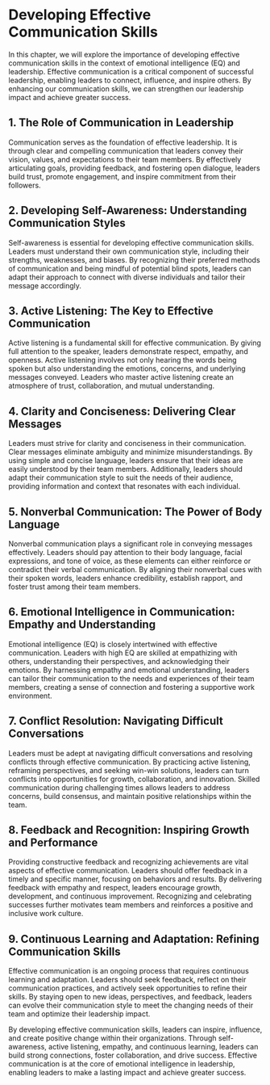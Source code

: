 Developing Effective Communication Skills
====================================================

In this chapter, we will explore the importance of developing effective communication skills in the context of emotional intelligence (EQ) and leadership. Effective communication is a critical component of successful leadership, enabling leaders to connect, influence, and inspire others. By enhancing our communication skills, we can strengthen our leadership impact and achieve greater success.

**1. The Role of Communication in Leadership**
----------------------------------------------

Communication serves as the foundation of effective leadership. It is through clear and compelling communication that leaders convey their vision, values, and expectations to their team members. By effectively articulating goals, providing feedback, and fostering open dialogue, leaders build trust, promote engagement, and inspire commitment from their followers.

**2. Developing Self-Awareness: Understanding Communication Styles**
--------------------------------------------------------------------

Self-awareness is essential for developing effective communication skills. Leaders must understand their own communication style, including their strengths, weaknesses, and biases. By recognizing their preferred methods of communication and being mindful of potential blind spots, leaders can adapt their approach to connect with diverse individuals and tailor their message accordingly.

**3. Active Listening: The Key to Effective Communication**
-----------------------------------------------------------

Active listening is a fundamental skill for effective communication. By giving full attention to the speaker, leaders demonstrate respect, empathy, and openness. Active listening involves not only hearing the words being spoken but also understanding the emotions, concerns, and underlying messages conveyed. Leaders who master active listening create an atmosphere of trust, collaboration, and mutual understanding.

**4. Clarity and Conciseness: Delivering Clear Messages**
---------------------------------------------------------

Leaders must strive for clarity and conciseness in their communication. Clear messages eliminate ambiguity and minimize misunderstandings. By using simple and concise language, leaders ensure that their ideas are easily understood by their team members. Additionally, leaders should adapt their communication style to suit the needs of their audience, providing information and context that resonates with each individual.

**5. Nonverbal Communication: The Power of Body Language**
----------------------------------------------------------

Nonverbal communication plays a significant role in conveying messages effectively. Leaders should pay attention to their body language, facial expressions, and tone of voice, as these elements can either reinforce or contradict their verbal communication. By aligning their nonverbal cues with their spoken words, leaders enhance credibility, establish rapport, and foster trust among their team members.

**6. Emotional Intelligence in Communication: Empathy and Understanding**
-------------------------------------------------------------------------

Emotional intelligence (EQ) is closely intertwined with effective communication. Leaders with high EQ are skilled at empathizing with others, understanding their perspectives, and acknowledging their emotions. By harnessing empathy and emotional understanding, leaders can tailor their communication to the needs and experiences of their team members, creating a sense of connection and fostering a supportive work environment.

**7. Conflict Resolution: Navigating Difficult Conversations**
--------------------------------------------------------------

Leaders must be adept at navigating difficult conversations and resolving conflicts through effective communication. By practicing active listening, reframing perspectives, and seeking win-win solutions, leaders can turn conflicts into opportunities for growth, collaboration, and innovation. Skilled communication during challenging times allows leaders to address concerns, build consensus, and maintain positive relationships within the team.

**8. Feedback and Recognition: Inspiring Growth and Performance**
-----------------------------------------------------------------

Providing constructive feedback and recognizing achievements are vital aspects of effective communication. Leaders should offer feedback in a timely and specific manner, focusing on behaviors and results. By delivering feedback with empathy and respect, leaders encourage growth, development, and continuous improvement. Recognizing and celebrating successes further motivates team members and reinforces a positive and inclusive work culture.

**9. Continuous Learning and Adaptation: Refining Communication Skills**
------------------------------------------------------------------------

Effective communication is an ongoing process that requires continuous learning and adaptation. Leaders should seek feedback, reflect on their communication practices, and actively seek opportunities to refine their skills. By staying open to new ideas, perspectives, and feedback, leaders can evolve their communication style to meet the changing needs of their team and optimize their leadership impact.

By developing effective communication skills, leaders can inspire, influence, and create positive change within their organizations. Through self-awareness, active listening, empathy, and continuous learning, leaders can build strong connections, foster collaboration, and drive success. Effective communication is at the core of emotional intelligence in leadership, enabling leaders to make a lasting impact and achieve greater success.
